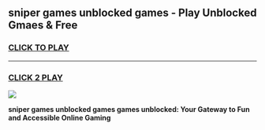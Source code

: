 
## sniper games unblocked games - Play Unblocked Gmaes & Free
<h3>
<a href="https://news.freeplayer.one?title=sniper_games_unblocked_games&ref=16F">CLICK TO PLAY</a></h3>
<hr>

<h3>
<a href="https://news.freeplayer.one?title=sniper_games_unblocked_games&ref=16F">CLICK 2 PLAY</a>
  
</h3>

<a href="https://news.freeplayer.one?title=sniper_games_unblocked_games&ref=16F/"><img src="https://clearcache.store/games.png"></a>


**sniper games unblocked games games unblocked: Your Gateway to Fun and Accessible Online Gaming**
